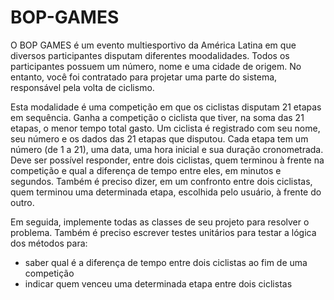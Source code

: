 # BOP-GAMES

O BOP GAMES é um  evento multiesportivo da América Latina em que diversos participantes disputam diferentes moodalidades. Todos os participantes possuem um número, nome e uma cidade de origem. No entanto, você foi contratado para projetar uma parte do sistema, responsável pela volta de ciclismo.

Esta modalidade é uma competição em que os ciclistas disputam 21 etapas em sequência. Ganha a competição o ciclista que tiver, na soma das 21 etapas, o menor tempo total gasto. Um ciclista é registrado com seu nome, seu número e os dados das 21 etapas que disputou. Cada etapa tem um número (de 1 a 21), uma data, uma hora inicial e sua duração cronometrada. Deve ser possível responder, entre dois ciclistas, quem terminou à frente na competição e qual a diferença de tempo entre eles, em minutos e segundos. Também é preciso dizer, em um confronto entre dois ciclistas, quem terminou uma determinada etapa, escolhida pelo usuário, à frente do outro.

Em seguida, implemente todas as classes de seu projeto para resolver o problema. Também é preciso escrever testes unitários para testar a lógica dos métodos para:

- saber qual é a diferença de tempo entre dois ciclistas ao fim de uma competição
- indicar quem venceu uma determinada etapa entre dois ciclistas
